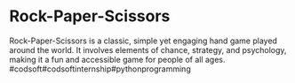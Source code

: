 # Rock-Paper-Scissors
Rock-Paper-Scissors is a classic, simple yet engaging hand game played around the world. It involves elements of chance, strategy, and psychology, making it a fun and accessible game for people of all ages. #codsoft#codsoftinternship#pythonprogramming
